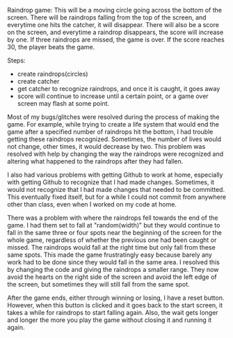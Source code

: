 Raindrop game:
  This will be a moving circle going across the bottom of the screen. There will be raindrops falling from the top of the screen, and everytime one hits the catcher, it will disappear. There will also be a score on the screen, and everytime a raindrop disappears, the score will increase by one. If three raindrops are missed, the game is over. If the score reaches 30, the player beats the game.

Steps:
- create raindrops(circles)
- create catcher
- get catcher to recognize raindrops, and once it is caught, it goes away
- score will continue to increase until a certain point, or a game over screen may flash at some point. 

Most of my bugs/glitches were resolved during the process of making the game. For example, while trying to create a life system that would end the game after a specified number of raindrops hit the bottom, I had trouble getting these raindrops recognized. Sometimes, the number of lives would not change, other times, it would decrease by two. This problem was resolved with help by changing the way the raindrops were recognized and altering what happened to the raindrops after they had fallen. 

I also had various problems with getting Github to work at home, especially with getting Github to recognize that I had made changes. Sometimes, it would not recognize that I had made changes that needed to be committed. This eventually fixed itself, but for a while I could not commit from anywhere other than class, even when I worked on my code at home.

There was a problem with where the raindrops fell towards the end of the game. I had them set to fall at "random(width)" but they would continue to fall in the same three or four spots near the beginning of the screen for the whole game, regardless of whether the previous one had been caught or missed. The raindrops would fall at the right time but only fall from these same spots. This made the game frustratingly easy because barely any work had to be done since they would fall in the same area. I resolved this by changing the code and giving the raindrops a smaller range. They now avoid the hearts on the right side of the screen and avoid the left edge of the screen, but sometimes they will still fall from the same spot. 

After the game ends, either through winning or losing, I have a reset button. However, when this button is clicked and it goes back to the start screen, it takes a while for raindrops to start falling again. Also, the wait gets longer and longer the more you play the game without closing it and running it again. 
